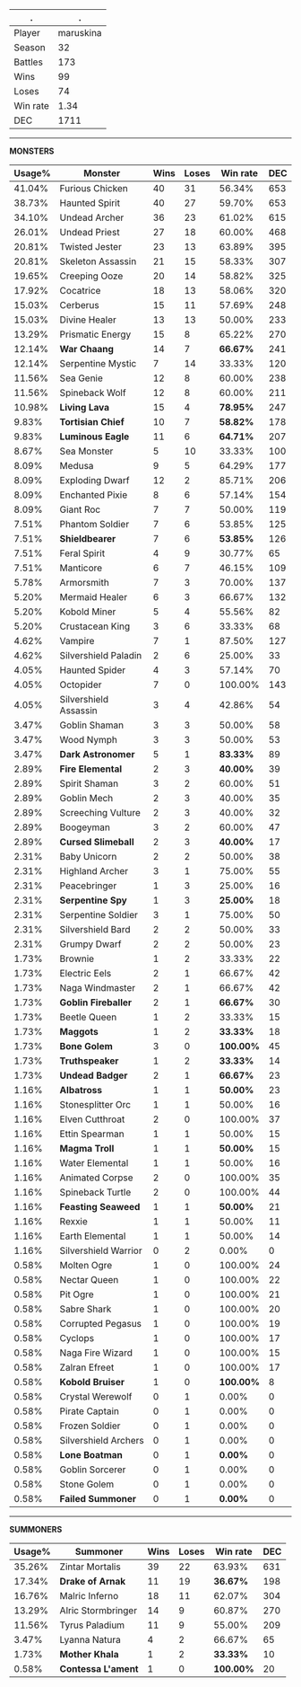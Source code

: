 .|.
|-|-
Player|maruskina
Season|32
Battles|173
Wins|99
Loses|74
Win rate|1.34
DEC|1711

---
**MONSTERS**

Usage%|Monster|Wins|Loses|Win rate|DEC|
-|-|-|-|-|-|
41.04%|Furious Chicken|40|31|56.34%|653|
38.73%|Haunted Spirit|40|27|59.70%|653|
34.10%|Undead Archer|36|23|61.02%|615|
26.01%|Undead Priest|27|18|60.00%|468|
20.81%|Twisted Jester|23|13|63.89%|395|
20.81%|Skeleton Assassin|21|15|58.33%|307|
19.65%|Creeping Ooze|20|14|58.82%|325|
17.92%|Cocatrice|18|13|58.06%|320|
15.03%|Cerberus|15|11|57.69%|248|
15.03%|Divine Healer|13|13|50.00%|233|
13.29%|Prismatic Energy|15|8|65.22%|270|
12.14%|**War Chaang**|14|7|**66.67%**|241|
12.14%|Serpentine Mystic|7|14|33.33%|120|
11.56%|Sea Genie|12|8|60.00%|238|
11.56%|Spineback Wolf|12|8|60.00%|211|
10.98%|**Living Lava**|15|4|**78.95%**|247|
9.83%|**Tortisian Chief**|10|7|**58.82%**|178|
9.83%|**Luminous Eagle**|11|6|**64.71%**|207|
8.67%|Sea Monster|5|10|33.33%|100|
8.09%|Medusa|9|5|64.29%|177|
8.09%|Exploding Dwarf|12|2|85.71%|206|
8.09%|Enchanted Pixie|8|6|57.14%|154|
8.09%|Giant Roc|7|7|50.00%|119|
7.51%|Phantom Soldier|7|6|53.85%|125|
7.51%|**Shieldbearer**|7|6|**53.85%**|126|
7.51%|Feral Spirit|4|9|30.77%|65|
7.51%|Manticore|6|7|46.15%|109|
5.78%|Armorsmith|7|3|70.00%|137|
5.20%|Mermaid Healer|6|3|66.67%|132|
5.20%|Kobold Miner|5|4|55.56%|82|
5.20%|Crustacean King|3|6|33.33%|68|
4.62%|Vampire|7|1|87.50%|127|
4.62%|Silvershield Paladin|2|6|25.00%|33|
4.05%|Haunted Spider|4|3|57.14%|70|
4.05%|Octopider|7|0|100.00%|143|
4.05%|Silvershield Assassin|3|4|42.86%|54|
3.47%|Goblin Shaman|3|3|50.00%|58|
3.47%|Wood Nymph|3|3|50.00%|53|
3.47%|**Dark Astronomer**|5|1|**83.33%**|89|
2.89%|**Fire Elemental**|2|3|**40.00%**|39|
2.89%|Spirit Shaman|3|2|60.00%|51|
2.89%|Goblin Mech|2|3|40.00%|35|
2.89%|Screeching Vulture|2|3|40.00%|32|
2.89%|Boogeyman|3|2|60.00%|47|
2.89%|**Cursed Slimeball**|2|3|**40.00%**|17|
2.31%|Baby Unicorn|2|2|50.00%|38|
2.31%|Highland Archer|3|1|75.00%|55|
2.31%|Peacebringer|1|3|25.00%|16|
2.31%|**Serpentine Spy**|1|3|**25.00%**|18|
2.31%|Serpentine Soldier|3|1|75.00%|50|
2.31%|Silvershield Bard|2|2|50.00%|33|
2.31%|Grumpy Dwarf|2|2|50.00%|23|
1.73%|Brownie|1|2|33.33%|22|
1.73%|Electric Eels|2|1|66.67%|42|
1.73%|Naga Windmaster|2|1|66.67%|42|
1.73%|**Goblin Fireballer**|2|1|**66.67%**|30|
1.73%|Beetle Queen|1|2|33.33%|15|
1.73%|**Maggots**|1|2|**33.33%**|18|
1.73%|**Bone Golem**|3|0|**100.00%**|45|
1.73%|**Truthspeaker**|1|2|**33.33%**|14|
1.73%|**Undead Badger**|2|1|**66.67%**|23|
1.16%|**Albatross**|1|1|**50.00%**|23|
1.16%|Stonesplitter Orc|1|1|50.00%|16|
1.16%|Elven Cutthroat|2|0|100.00%|37|
1.16%|Ettin Spearman|1|1|50.00%|15|
1.16%|**Magma Troll**|1|1|**50.00%**|15|
1.16%|Water Elemental|1|1|50.00%|16|
1.16%|Animated Corpse|2|0|100.00%|35|
1.16%|Spineback Turtle|2|0|100.00%|44|
1.16%|**Feasting Seaweed**|1|1|**50.00%**|21|
1.16%|Rexxie|1|1|50.00%|11|
1.16%|Earth Elemental|1|1|50.00%|14|
1.16%|Silvershield Warrior|0|2|0.00%|0|
0.58%|Molten Ogre|1|0|100.00%|24|
0.58%|Nectar Queen|1|0|100.00%|22|
0.58%|Pit Ogre|1|0|100.00%|21|
0.58%|Sabre Shark|1|0|100.00%|20|
0.58%|Corrupted Pegasus|1|0|100.00%|19|
0.58%|Cyclops|1|0|100.00%|17|
0.58%|Naga Fire Wizard|1|0|100.00%|15|
0.58%|Zalran Efreet|1|0|100.00%|17|
0.58%|**Kobold Bruiser**|1|0|**100.00%**|8|
0.58%|Crystal Werewolf|0|1|0.00%|0|
0.58%|Pirate Captain|0|1|0.00%|0|
0.58%|Frozen Soldier|0|1|0.00%|0|
0.58%|Silvershield Archers|0|1|0.00%|0|
0.58%|**Lone Boatman**|0|1|**0.00%**|0|
0.58%|Goblin Sorcerer|0|1|0.00%|0|
0.58%|Stone Golem|0|1|0.00%|0|
0.58%|**Failed Summoner**|0|1|**0.00%**|0|

---
**SUMMONERS**

Usage%|Summoner|Wins|Loses|Win rate|DEC|
-|-|-|-|-|-|
35.26%|Zintar Mortalis|39|22|63.93%|631|
17.34%|**Drake of Arnak**|11|19|**36.67%**|198|
16.76%|Malric Inferno|18|11|62.07%|304|
13.29%|Alric Stormbringer|14|9|60.87%|270|
11.56%|Tyrus Paladium|11|9|55.00%|209|
3.47%|Lyanna Natura|4|2|66.67%|65|
1.73%|**Mother Khala**|1|2|**33.33%**|10|
0.58%|**Contessa L'ament**|1|0|**100.00%**|20|
